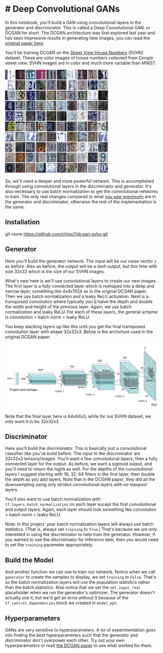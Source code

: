 # # Deep Convolutional GANs

In this notebook, you'll build a GAN using convolutional layers in the generator and discriminator. This is called a Deep Convolutional GAN, or DCGAN for short. The DCGAN architecture was first explored last year and has seen impressive results in generating new images, you can read the [original paper here](https://arxiv.org/pdf/1511.06434.pdf).

You'll be training DCGAN on the [Street View House Numbers](http://ufldl.stanford.edu/housenumbers/) (SVHN) dataset. These are color images of house numbers collected from Google street view. SVHN images are in color and much more variable than MNIST. 

![SVHN Examples](assets/SVHN_examples.png)

So, we'll need a deeper and more powerful network. This is accomplished through using convolutional layers in the discriminator and generator. It's also necessary to use batch normalization to get the convolutional networks to train. The only real changes compared to what [you saw previously](https://github.com/udacity/deep-learning/tree/master/gan_mnist) are in the generator and discriminator, otherwise the rest of the implementation is the same.

## Installation

git clone https://github.com/chjoo7/dcgan-svhn.git

## Generator

Here you'll build the generator network. The input will be our noise vector `z` as before. Also as before, the output will be a $tanh$ output, but this time with size 32x32 which is the size of our SVHN images.

What's new here is we'll use convolutional layers to create our new images. The first layer is a fully connected layer which is reshaped into a deep and narrow layer, something like 4x4x1024 as in the original DCGAN paper. Then we use batch normalization and a leaky ReLU activation. Next is a transposed convolution where typically you'd halve the depth and double the width and height of the previous layer. Again, we use batch normalization and leaky ReLU. For each of these layers, the general scheme is convolution > batch norm > leaky ReLU.

You keep stacking layers up like this until you get the final transposed convolution layer with shape 32x32x3. Below is the archicture used in the original DCGAN paper:

![DCGAN Generator](assets/dcgan.png)

Note that the final layer here is 64x64x3, while for our SVHN dataset, we only want it to be 32x32x3.

## Discriminator

Here you'll build the discriminator. This is basically just a convolutional classifier like you've build before. The input to the discriminator are 32x32x3 tensors/images. You'll want a few convolutional layers, then a fully connected layer for the output. As before, we want a sigmoid output, and you'll need to return the logits as well. For the depths of the convolutional layers I suggest starting with 16, 32, 64 filters in the first layer, then double the depth as you add layers. Note that in the DCGAN paper, they did all the downsampling using only strided convolutional layers with no maxpool layers.

You'll also want to use batch normalization with `tf.layers.batch_normalization` on each layer except the first convolutional and output layers. Again, each layer should look something like convolution > batch norm > leaky ReLU. 

Note: in this project, your batch normalization layers will always use batch statistics. (That is, always set `training` to `True`.) That's because we are only interested in using the discriminator to help train the generator. However, if you wanted to use the discriminator for inference later, then you would need to set the `training` parameter appropriately.

## Build the Model

And another function we can use to train our network. Notice when we call `generator` to create the samples to display, we set `training` to `False`. That's so the batch normalization layers will use the population statistics rather than the batch statistics. Also notice that we set the `net.input_real` placeholder when we run the generator's optimizer. The generator doesn't actually use it, but we'd get an error without it because of the `tf.control_dependencies` block we created in `model_opt`. 

## Hyperparameters

GANs are very sensitive to hyperparameters. A lot of experimentation goes into finding the best hyperparameters such that the generator and discriminator don't overpower each other. Try out your own hyperparameters or read [the DCGAN paper](https://arxiv.org/pdf/1511.06434.pdf) to see what worked for them.

